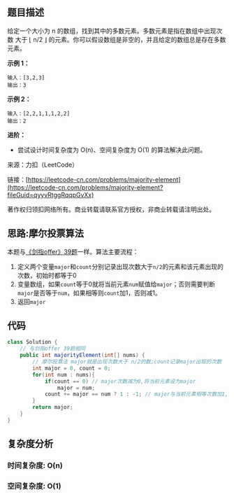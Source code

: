 ## 题目描述

给定一个大小为 n 的数组，找到其中的多数元素。多数元素是指在数组中出现次数 大于 ⌊ n/2 ⌋ 的元素。你可以假设数组是非空的，并且给定的数组总是存在多数元素。

**示例 1：**

```shell
输入：[3,2,3]
输出：3
```
**示例 2：**
```shell
输入：[2,2,1,1,1,2,2]
输出：2
```
**进阶：**
* 尝试设计时间复杂度为 O(n)、空间复杂度为 O(1) 的算法解决此问题。

来源：力扣（LeetCode）

链接：[https://leetcode-cn.com/problems/majority-element](https://leetcode-cn.com/problems/majority-element?fileGuid=qyyvRtggRqqpGvXx)

著作权归领扣网络所有。商业转载请联系官方授权，非商业转载请注明出处。

## 思路:摩尔投票算法

本题与[《剑指offer》39题](https://leetcode-cn.com/problems/shu-zu-zhong-chu-xian-ci-shu-chao-guo-yi-ban-de-shu-zi-lcof/?fileGuid=qyyvRtggRqqpGvXx)一样。算法主要流程：

1. 定义两个变量`major`和`count`分别记录出现次数大于`n/2`的元素和该元素出现的次数，初始时都等于0
2. 变量数组，如果`count`等于0就将当前元素`num`赋值给`major`；否则需要判断`major`是否等于`num`，如果相等则`count`加1，否则减1。
3. 返回`major`
## 代码

```java
class Solution {
    // 与剑指offer 39题相同
    public int majorityElement(int[] nums) {
        // 摩尔投票法 major就是出现次数大于 n/2的数;count记录major出现的次数
        int major = 0, count = 0;
        for(int num : nums){
            if(count == 0) // major次数减为0,将当前元素设为major
                major = num;
            count += major == num ? 1 : -1; // major与当前元素相等次数加1,否则次数减1
        }
        return major;
    }
}
```
## 复杂度分析

### 时间复杂度: O(n)

### 空间复杂度: O(1)

